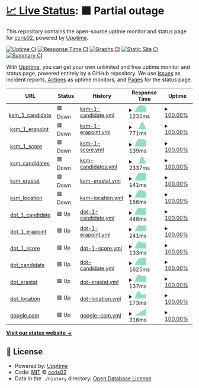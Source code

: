 # [📈 Live Status](https://ccris02.github.io/uptime): <!--live status--> **🟧 Partial outage**

This repository contains the open-source uptime monitor and status page for [ccris02](https://polkaDIR.com), powered by [Upptime](https://github.com/upptime/upptime).

[![Uptime CI](https://github.com/ccris02/uptime/workflows/Uptime%20CI/badge.svg)](https://github.com/ccris02/uptime/actions?query=workflow%3A%22Uptime+CI%22)
[![Response Time CI](https://github.com/ccris02/uptime/workflows/Response%20Time%20CI/badge.svg)](https://github.com/ccris02/uptime/actions?query=workflow%3A%22Response+Time+CI%22)
[![Graphs CI](https://github.com/ccris02/uptime/workflows/Graphs%20CI/badge.svg)](https://github.com/ccris02/uptime/actions?query=workflow%3A%22Graphs+CI%22)
[![Static Site CI](https://github.com/ccris02/uptime/workflows/Static%20Site%20CI/badge.svg)](https://github.com/ccris02/uptime/actions?query=workflow%3A%22Static+Site+CI%22)
[![Summary CI](https://github.com/ccris02/uptime/workflows/Summary%20CI/badge.svg)](https://github.com/ccris02/uptime/actions?query=workflow%3A%22Summary+CI%22)

With [Upptime](https://upptime.js.org), you can get your own unlimited and free uptime monitor and status page, powered entirely by a GitHub repository. We use [Issues](https://github.com/ccris02/uptime/issues) as incident reports, [Actions](https://github.com/ccris02/uptime/actions) as uptime monitors, and [Pages](https://ccris02.github.io/uptime) for the status page.

<!--start: status pages-->
<!-- This summary is generated by Upptime (https://github.com/upptime/upptime) -->
<!-- Do not edit this manually, your changes will be overwritten -->
<!-- prettier-ignore -->
| URL | Status | History | Response Time | Uptime |
| --- | ------ | ------- | ------------- | ------ |
| <img alt="" src="https://favicons.githubusercontent.com/kusama.w3f.community" height="13"> [ksm_1_candidate](https://kusama.w3f.community/candidate/Dq97kmsJXGTciU1eMXZMAp4D41Y9e7kQ4hmFBfZW7YD4CCf) | 🟥 Down | [ksm-1-candidate.yml](https://github.com/ccris02/upptime-1/commits/HEAD/history/ksm-1-candidate.yml) | <details><summary><img alt="Response time graph" src="./graphs/ksm-1-candidate/response-time-week.png" height="20"> 1235ms</summary><br><a href="https://ccris02.github.io/upptime-1/history/ksm-1-candidate"><img alt="Response time 1235" src="https://img.shields.io/endpoint?url=https%3A%2F%2Fraw.githubusercontent.com%2Fccris02%2Fupptime-1%2FHEAD%2Fapi%2Fksm-1-candidate%2Fresponse-time.json"></a><br><a href="https://ccris02.github.io/upptime-1/history/ksm-1-candidate"><img alt="24-hour response time 1235" src="https://img.shields.io/endpoint?url=https%3A%2F%2Fraw.githubusercontent.com%2Fccris02%2Fupptime-1%2FHEAD%2Fapi%2Fksm-1-candidate%2Fresponse-time-day.json"></a><br><a href="https://ccris02.github.io/upptime-1/history/ksm-1-candidate"><img alt="7-day response time 1235" src="https://img.shields.io/endpoint?url=https%3A%2F%2Fraw.githubusercontent.com%2Fccris02%2Fupptime-1%2FHEAD%2Fapi%2Fksm-1-candidate%2Fresponse-time-week.json"></a><br><a href="https://ccris02.github.io/upptime-1/history/ksm-1-candidate"><img alt="30-day response time 1235" src="https://img.shields.io/endpoint?url=https%3A%2F%2Fraw.githubusercontent.com%2Fccris02%2Fupptime-1%2FHEAD%2Fapi%2Fksm-1-candidate%2Fresponse-time-month.json"></a><br><a href="https://ccris02.github.io/upptime-1/history/ksm-1-candidate"><img alt="1-year response time 1235" src="https://img.shields.io/endpoint?url=https%3A%2F%2Fraw.githubusercontent.com%2Fccris02%2Fupptime-1%2FHEAD%2Fapi%2Fksm-1-candidate%2Fresponse-time-year.json"></a></details> | <details><summary><a href="https://ccris02.github.io/upptime-1/history/ksm-1-candidate">100.00%</a></summary><a href="https://ccris02.github.io/upptime-1/history/ksm-1-candidate"><img alt="All-time uptime 100.00%" src="https://img.shields.io/endpoint?url=https%3A%2F%2Fraw.githubusercontent.com%2Fccris02%2Fupptime-1%2FHEAD%2Fapi%2Fksm-1-candidate%2Fuptime.json"></a><br><a href="https://ccris02.github.io/upptime-1/history/ksm-1-candidate"><img alt="24-hour uptime 100.00%" src="https://img.shields.io/endpoint?url=https%3A%2F%2Fraw.githubusercontent.com%2Fccris02%2Fupptime-1%2FHEAD%2Fapi%2Fksm-1-candidate%2Fuptime-day.json"></a><br><a href="https://ccris02.github.io/upptime-1/history/ksm-1-candidate"><img alt="7-day uptime 100.00%" src="https://img.shields.io/endpoint?url=https%3A%2F%2Fraw.githubusercontent.com%2Fccris02%2Fupptime-1%2FHEAD%2Fapi%2Fksm-1-candidate%2Fuptime-week.json"></a><br><a href="https://ccris02.github.io/upptime-1/history/ksm-1-candidate"><img alt="30-day uptime 100.00%" src="https://img.shields.io/endpoint?url=https%3A%2F%2Fraw.githubusercontent.com%2Fccris02%2Fupptime-1%2FHEAD%2Fapi%2Fksm-1-candidate%2Fuptime-month.json"></a><br><a href="https://ccris02.github.io/upptime-1/history/ksm-1-candidate"><img alt="1-year uptime 100.00%" src="https://img.shields.io/endpoint?url=https%3A%2F%2Fraw.githubusercontent.com%2Fccris02%2Fupptime-1%2FHEAD%2Fapi%2Fksm-1-candidate%2Fuptime-year.json"></a></details>
| <img alt="" src="https://favicons.githubusercontent.com/kusama.w3f.community" height="13"> [ksm_1_erapoint](https://kusama.w3f.community/erapoints/Dq97kmsJXGTciU1eMXZMAp4D41Y9e7kQ4hmFBfZW7YD4CCf) | 🟥 Down | [ksm-1-erapoint.yml](https://github.com/ccris02/upptime-1/commits/HEAD/history/ksm-1-erapoint.yml) | <details><summary><img alt="Response time graph" src="./graphs/ksm-1-erapoint/response-time-week.png" height="20"> 771ms</summary><br><a href="https://ccris02.github.io/upptime-1/history/ksm-1-erapoint"><img alt="Response time 771" src="https://img.shields.io/endpoint?url=https%3A%2F%2Fraw.githubusercontent.com%2Fccris02%2Fupptime-1%2FHEAD%2Fapi%2Fksm-1-erapoint%2Fresponse-time.json"></a><br><a href="https://ccris02.github.io/upptime-1/history/ksm-1-erapoint"><img alt="24-hour response time 771" src="https://img.shields.io/endpoint?url=https%3A%2F%2Fraw.githubusercontent.com%2Fccris02%2Fupptime-1%2FHEAD%2Fapi%2Fksm-1-erapoint%2Fresponse-time-day.json"></a><br><a href="https://ccris02.github.io/upptime-1/history/ksm-1-erapoint"><img alt="7-day response time 771" src="https://img.shields.io/endpoint?url=https%3A%2F%2Fraw.githubusercontent.com%2Fccris02%2Fupptime-1%2FHEAD%2Fapi%2Fksm-1-erapoint%2Fresponse-time-week.json"></a><br><a href="https://ccris02.github.io/upptime-1/history/ksm-1-erapoint"><img alt="30-day response time 771" src="https://img.shields.io/endpoint?url=https%3A%2F%2Fraw.githubusercontent.com%2Fccris02%2Fupptime-1%2FHEAD%2Fapi%2Fksm-1-erapoint%2Fresponse-time-month.json"></a><br><a href="https://ccris02.github.io/upptime-1/history/ksm-1-erapoint"><img alt="1-year response time 771" src="https://img.shields.io/endpoint?url=https%3A%2F%2Fraw.githubusercontent.com%2Fccris02%2Fupptime-1%2FHEAD%2Fapi%2Fksm-1-erapoint%2Fresponse-time-year.json"></a></details> | <details><summary><a href="https://ccris02.github.io/upptime-1/history/ksm-1-erapoint">100.00%</a></summary><a href="https://ccris02.github.io/upptime-1/history/ksm-1-erapoint"><img alt="All-time uptime 100.00%" src="https://img.shields.io/endpoint?url=https%3A%2F%2Fraw.githubusercontent.com%2Fccris02%2Fupptime-1%2FHEAD%2Fapi%2Fksm-1-erapoint%2Fuptime.json"></a><br><a href="https://ccris02.github.io/upptime-1/history/ksm-1-erapoint"><img alt="24-hour uptime 100.00%" src="https://img.shields.io/endpoint?url=https%3A%2F%2Fraw.githubusercontent.com%2Fccris02%2Fupptime-1%2FHEAD%2Fapi%2Fksm-1-erapoint%2Fuptime-day.json"></a><br><a href="https://ccris02.github.io/upptime-1/history/ksm-1-erapoint"><img alt="7-day uptime 100.00%" src="https://img.shields.io/endpoint?url=https%3A%2F%2Fraw.githubusercontent.com%2Fccris02%2Fupptime-1%2FHEAD%2Fapi%2Fksm-1-erapoint%2Fuptime-week.json"></a><br><a href="https://ccris02.github.io/upptime-1/history/ksm-1-erapoint"><img alt="30-day uptime 100.00%" src="https://img.shields.io/endpoint?url=https%3A%2F%2Fraw.githubusercontent.com%2Fccris02%2Fupptime-1%2FHEAD%2Fapi%2Fksm-1-erapoint%2Fuptime-month.json"></a><br><a href="https://ccris02.github.io/upptime-1/history/ksm-1-erapoint"><img alt="1-year uptime 100.00%" src="https://img.shields.io/endpoint?url=https%3A%2F%2Fraw.githubusercontent.com%2Fccris02%2Fupptime-1%2FHEAD%2Fapi%2Fksm-1-erapoint%2Fuptime-year.json"></a></details>
| <img alt="" src="https://favicons.githubusercontent.com/kusama.w3f.community" height="13"> [ksm_1_score](https://kusama.w3f.community/score/Dq97kmsJXGTciU1eMXZMAp4D41Y9e7kQ4hmFBfZW7YD4CCf) | 🟥 Down | [ksm-1-score.yml](https://github.com/ccris02/upptime-1/commits/HEAD/history/ksm-1-score.yml) | <details><summary><img alt="Response time graph" src="./graphs/ksm-1-score/response-time-week.png" height="20"> 139ms</summary><br><a href="https://ccris02.github.io/upptime-1/history/ksm-1-score"><img alt="Response time 139" src="https://img.shields.io/endpoint?url=https%3A%2F%2Fraw.githubusercontent.com%2Fccris02%2Fupptime-1%2FHEAD%2Fapi%2Fksm-1-score%2Fresponse-time.json"></a><br><a href="https://ccris02.github.io/upptime-1/history/ksm-1-score"><img alt="24-hour response time 139" src="https://img.shields.io/endpoint?url=https%3A%2F%2Fraw.githubusercontent.com%2Fccris02%2Fupptime-1%2FHEAD%2Fapi%2Fksm-1-score%2Fresponse-time-day.json"></a><br><a href="https://ccris02.github.io/upptime-1/history/ksm-1-score"><img alt="7-day response time 139" src="https://img.shields.io/endpoint?url=https%3A%2F%2Fraw.githubusercontent.com%2Fccris02%2Fupptime-1%2FHEAD%2Fapi%2Fksm-1-score%2Fresponse-time-week.json"></a><br><a href="https://ccris02.github.io/upptime-1/history/ksm-1-score"><img alt="30-day response time 139" src="https://img.shields.io/endpoint?url=https%3A%2F%2Fraw.githubusercontent.com%2Fccris02%2Fupptime-1%2FHEAD%2Fapi%2Fksm-1-score%2Fresponse-time-month.json"></a><br><a href="https://ccris02.github.io/upptime-1/history/ksm-1-score"><img alt="1-year response time 139" src="https://img.shields.io/endpoint?url=https%3A%2F%2Fraw.githubusercontent.com%2Fccris02%2Fupptime-1%2FHEAD%2Fapi%2Fksm-1-score%2Fresponse-time-year.json"></a></details> | <details><summary><a href="https://ccris02.github.io/upptime-1/history/ksm-1-score">100.00%</a></summary><a href="https://ccris02.github.io/upptime-1/history/ksm-1-score"><img alt="All-time uptime 100.00%" src="https://img.shields.io/endpoint?url=https%3A%2F%2Fraw.githubusercontent.com%2Fccris02%2Fupptime-1%2FHEAD%2Fapi%2Fksm-1-score%2Fuptime.json"></a><br><a href="https://ccris02.github.io/upptime-1/history/ksm-1-score"><img alt="24-hour uptime 100.00%" src="https://img.shields.io/endpoint?url=https%3A%2F%2Fraw.githubusercontent.com%2Fccris02%2Fupptime-1%2FHEAD%2Fapi%2Fksm-1-score%2Fuptime-day.json"></a><br><a href="https://ccris02.github.io/upptime-1/history/ksm-1-score"><img alt="7-day uptime 100.00%" src="https://img.shields.io/endpoint?url=https%3A%2F%2Fraw.githubusercontent.com%2Fccris02%2Fupptime-1%2FHEAD%2Fapi%2Fksm-1-score%2Fuptime-week.json"></a><br><a href="https://ccris02.github.io/upptime-1/history/ksm-1-score"><img alt="30-day uptime 100.00%" src="https://img.shields.io/endpoint?url=https%3A%2F%2Fraw.githubusercontent.com%2Fccris02%2Fupptime-1%2FHEAD%2Fapi%2Fksm-1-score%2Fuptime-month.json"></a><br><a href="https://ccris02.github.io/upptime-1/history/ksm-1-score"><img alt="1-year uptime 100.00%" src="https://img.shields.io/endpoint?url=https%3A%2F%2Fraw.githubusercontent.com%2Fccris02%2Fupptime-1%2FHEAD%2Fapi%2Fksm-1-score%2Fuptime-year.json"></a></details>
| <img alt="" src="https://favicons.githubusercontent.com/kusama.w3f.community" height="13"> [ksm_candidates](https://kusama.w3f.community/candidates) | 🟥 Down | [ksm-candidates.yml](https://github.com/ccris02/upptime-1/commits/HEAD/history/ksm-candidates.yml) | <details><summary><img alt="Response time graph" src="./graphs/ksm-candidates/response-time-week.png" height="20"> 2337ms</summary><br><a href="https://ccris02.github.io/upptime-1/history/ksm-candidates"><img alt="Response time 2337" src="https://img.shields.io/endpoint?url=https%3A%2F%2Fraw.githubusercontent.com%2Fccris02%2Fupptime-1%2FHEAD%2Fapi%2Fksm-candidates%2Fresponse-time.json"></a><br><a href="https://ccris02.github.io/upptime-1/history/ksm-candidates"><img alt="24-hour response time 2337" src="https://img.shields.io/endpoint?url=https%3A%2F%2Fraw.githubusercontent.com%2Fccris02%2Fupptime-1%2FHEAD%2Fapi%2Fksm-candidates%2Fresponse-time-day.json"></a><br><a href="https://ccris02.github.io/upptime-1/history/ksm-candidates"><img alt="7-day response time 2337" src="https://img.shields.io/endpoint?url=https%3A%2F%2Fraw.githubusercontent.com%2Fccris02%2Fupptime-1%2FHEAD%2Fapi%2Fksm-candidates%2Fresponse-time-week.json"></a><br><a href="https://ccris02.github.io/upptime-1/history/ksm-candidates"><img alt="30-day response time 2337" src="https://img.shields.io/endpoint?url=https%3A%2F%2Fraw.githubusercontent.com%2Fccris02%2Fupptime-1%2FHEAD%2Fapi%2Fksm-candidates%2Fresponse-time-month.json"></a><br><a href="https://ccris02.github.io/upptime-1/history/ksm-candidates"><img alt="1-year response time 2337" src="https://img.shields.io/endpoint?url=https%3A%2F%2Fraw.githubusercontent.com%2Fccris02%2Fupptime-1%2FHEAD%2Fapi%2Fksm-candidates%2Fresponse-time-year.json"></a></details> | <details><summary><a href="https://ccris02.github.io/upptime-1/history/ksm-candidates">100.00%</a></summary><a href="https://ccris02.github.io/upptime-1/history/ksm-candidates"><img alt="All-time uptime 100.00%" src="https://img.shields.io/endpoint?url=https%3A%2F%2Fraw.githubusercontent.com%2Fccris02%2Fupptime-1%2FHEAD%2Fapi%2Fksm-candidates%2Fuptime.json"></a><br><a href="https://ccris02.github.io/upptime-1/history/ksm-candidates"><img alt="24-hour uptime 100.00%" src="https://img.shields.io/endpoint?url=https%3A%2F%2Fraw.githubusercontent.com%2Fccris02%2Fupptime-1%2FHEAD%2Fapi%2Fksm-candidates%2Fuptime-day.json"></a><br><a href="https://ccris02.github.io/upptime-1/history/ksm-candidates"><img alt="7-day uptime 100.00%" src="https://img.shields.io/endpoint?url=https%3A%2F%2Fraw.githubusercontent.com%2Fccris02%2Fupptime-1%2FHEAD%2Fapi%2Fksm-candidates%2Fuptime-week.json"></a><br><a href="https://ccris02.github.io/upptime-1/history/ksm-candidates"><img alt="30-day uptime 100.00%" src="https://img.shields.io/endpoint?url=https%3A%2F%2Fraw.githubusercontent.com%2Fccris02%2Fupptime-1%2FHEAD%2Fapi%2Fksm-candidates%2Fuptime-month.json"></a><br><a href="https://ccris02.github.io/upptime-1/history/ksm-candidates"><img alt="1-year uptime 100.00%" src="https://img.shields.io/endpoint?url=https%3A%2F%2Fraw.githubusercontent.com%2Fccris02%2Fupptime-1%2FHEAD%2Fapi%2Fksm-candidates%2Fuptime-year.json"></a></details>
| <img alt="" src="https://favicons.githubusercontent.com/kusama.w3f.community" height="13"> [ksm_erastat](https://kusama.w3f.community/erastats) | 🟥 Down | [ksm-erastat.yml](https://github.com/ccris02/upptime-1/commits/HEAD/history/ksm-erastat.yml) | <details><summary><img alt="Response time graph" src="./graphs/ksm-erastat/response-time-week.png" height="20"> 141ms</summary><br><a href="https://ccris02.github.io/upptime-1/history/ksm-erastat"><img alt="Response time 141" src="https://img.shields.io/endpoint?url=https%3A%2F%2Fraw.githubusercontent.com%2Fccris02%2Fupptime-1%2FHEAD%2Fapi%2Fksm-erastat%2Fresponse-time.json"></a><br><a href="https://ccris02.github.io/upptime-1/history/ksm-erastat"><img alt="24-hour response time 141" src="https://img.shields.io/endpoint?url=https%3A%2F%2Fraw.githubusercontent.com%2Fccris02%2Fupptime-1%2FHEAD%2Fapi%2Fksm-erastat%2Fresponse-time-day.json"></a><br><a href="https://ccris02.github.io/upptime-1/history/ksm-erastat"><img alt="7-day response time 141" src="https://img.shields.io/endpoint?url=https%3A%2F%2Fraw.githubusercontent.com%2Fccris02%2Fupptime-1%2FHEAD%2Fapi%2Fksm-erastat%2Fresponse-time-week.json"></a><br><a href="https://ccris02.github.io/upptime-1/history/ksm-erastat"><img alt="30-day response time 141" src="https://img.shields.io/endpoint?url=https%3A%2F%2Fraw.githubusercontent.com%2Fccris02%2Fupptime-1%2FHEAD%2Fapi%2Fksm-erastat%2Fresponse-time-month.json"></a><br><a href="https://ccris02.github.io/upptime-1/history/ksm-erastat"><img alt="1-year response time 141" src="https://img.shields.io/endpoint?url=https%3A%2F%2Fraw.githubusercontent.com%2Fccris02%2Fupptime-1%2FHEAD%2Fapi%2Fksm-erastat%2Fresponse-time-year.json"></a></details> | <details><summary><a href="https://ccris02.github.io/upptime-1/history/ksm-erastat">100.00%</a></summary><a href="https://ccris02.github.io/upptime-1/history/ksm-erastat"><img alt="All-time uptime 100.00%" src="https://img.shields.io/endpoint?url=https%3A%2F%2Fraw.githubusercontent.com%2Fccris02%2Fupptime-1%2FHEAD%2Fapi%2Fksm-erastat%2Fuptime.json"></a><br><a href="https://ccris02.github.io/upptime-1/history/ksm-erastat"><img alt="24-hour uptime 100.00%" src="https://img.shields.io/endpoint?url=https%3A%2F%2Fraw.githubusercontent.com%2Fccris02%2Fupptime-1%2FHEAD%2Fapi%2Fksm-erastat%2Fuptime-day.json"></a><br><a href="https://ccris02.github.io/upptime-1/history/ksm-erastat"><img alt="7-day uptime 100.00%" src="https://img.shields.io/endpoint?url=https%3A%2F%2Fraw.githubusercontent.com%2Fccris02%2Fupptime-1%2FHEAD%2Fapi%2Fksm-erastat%2Fuptime-week.json"></a><br><a href="https://ccris02.github.io/upptime-1/history/ksm-erastat"><img alt="30-day uptime 100.00%" src="https://img.shields.io/endpoint?url=https%3A%2F%2Fraw.githubusercontent.com%2Fccris02%2Fupptime-1%2FHEAD%2Fapi%2Fksm-erastat%2Fuptime-month.json"></a><br><a href="https://ccris02.github.io/upptime-1/history/ksm-erastat"><img alt="1-year uptime 100.00%" src="https://img.shields.io/endpoint?url=https%3A%2F%2Fraw.githubusercontent.com%2Fccris02%2Fupptime-1%2FHEAD%2Fapi%2Fksm-erastat%2Fuptime-year.json"></a></details>
| <img alt="" src="https://favicons.githubusercontent.com/kusama.w3f.community" height="13"> [ksm_location](https://kusama.w3f.community/locationstats) | 🟥 Down | [ksm-location.yml](https://github.com/ccris02/upptime-1/commits/HEAD/history/ksm-location.yml) | <details><summary><img alt="Response time graph" src="./graphs/ksm-location/response-time-week.png" height="20"> 156ms</summary><br><a href="https://ccris02.github.io/upptime-1/history/ksm-location"><img alt="Response time 156" src="https://img.shields.io/endpoint?url=https%3A%2F%2Fraw.githubusercontent.com%2Fccris02%2Fupptime-1%2FHEAD%2Fapi%2Fksm-location%2Fresponse-time.json"></a><br><a href="https://ccris02.github.io/upptime-1/history/ksm-location"><img alt="24-hour response time 156" src="https://img.shields.io/endpoint?url=https%3A%2F%2Fraw.githubusercontent.com%2Fccris02%2Fupptime-1%2FHEAD%2Fapi%2Fksm-location%2Fresponse-time-day.json"></a><br><a href="https://ccris02.github.io/upptime-1/history/ksm-location"><img alt="7-day response time 156" src="https://img.shields.io/endpoint?url=https%3A%2F%2Fraw.githubusercontent.com%2Fccris02%2Fupptime-1%2FHEAD%2Fapi%2Fksm-location%2Fresponse-time-week.json"></a><br><a href="https://ccris02.github.io/upptime-1/history/ksm-location"><img alt="30-day response time 156" src="https://img.shields.io/endpoint?url=https%3A%2F%2Fraw.githubusercontent.com%2Fccris02%2Fupptime-1%2FHEAD%2Fapi%2Fksm-location%2Fresponse-time-month.json"></a><br><a href="https://ccris02.github.io/upptime-1/history/ksm-location"><img alt="1-year response time 156" src="https://img.shields.io/endpoint?url=https%3A%2F%2Fraw.githubusercontent.com%2Fccris02%2Fupptime-1%2FHEAD%2Fapi%2Fksm-location%2Fresponse-time-year.json"></a></details> | <details><summary><a href="https://ccris02.github.io/upptime-1/history/ksm-location">100.00%</a></summary><a href="https://ccris02.github.io/upptime-1/history/ksm-location"><img alt="All-time uptime 100.00%" src="https://img.shields.io/endpoint?url=https%3A%2F%2Fraw.githubusercontent.com%2Fccris02%2Fupptime-1%2FHEAD%2Fapi%2Fksm-location%2Fuptime.json"></a><br><a href="https://ccris02.github.io/upptime-1/history/ksm-location"><img alt="24-hour uptime 100.00%" src="https://img.shields.io/endpoint?url=https%3A%2F%2Fraw.githubusercontent.com%2Fccris02%2Fupptime-1%2FHEAD%2Fapi%2Fksm-location%2Fuptime-day.json"></a><br><a href="https://ccris02.github.io/upptime-1/history/ksm-location"><img alt="7-day uptime 100.00%" src="https://img.shields.io/endpoint?url=https%3A%2F%2Fraw.githubusercontent.com%2Fccris02%2Fupptime-1%2FHEAD%2Fapi%2Fksm-location%2Fuptime-week.json"></a><br><a href="https://ccris02.github.io/upptime-1/history/ksm-location"><img alt="30-day uptime 100.00%" src="https://img.shields.io/endpoint?url=https%3A%2F%2Fraw.githubusercontent.com%2Fccris02%2Fupptime-1%2FHEAD%2Fapi%2Fksm-location%2Fuptime-month.json"></a><br><a href="https://ccris02.github.io/upptime-1/history/ksm-location"><img alt="1-year uptime 100.00%" src="https://img.shields.io/endpoint?url=https%3A%2F%2Fraw.githubusercontent.com%2Fccris02%2Fupptime-1%2FHEAD%2Fapi%2Fksm-location%2Fuptime-year.json"></a></details>
| <img alt="" src="https://favicons.githubusercontent.com/polkadot.w3f.community" height="13"> [dot_1_candidate](https://polkadot.w3f.community/candidate/149riLdwAVzXg7Cm88RcXhbuFi3zUgwrGsJSSPjC47PRxHQW) | 🟩 Up | [dot-1-candidate.yml](https://github.com/ccris02/upptime-1/commits/HEAD/history/dot-1-candidate.yml) | <details><summary><img alt="Response time graph" src="./graphs/dot-1-candidate/response-time-week.png" height="20"> 448ms</summary><br><a href="https://ccris02.github.io/upptime-1/history/dot-1-candidate"><img alt="Response time 448" src="https://img.shields.io/endpoint?url=https%3A%2F%2Fraw.githubusercontent.com%2Fccris02%2Fupptime-1%2FHEAD%2Fapi%2Fdot-1-candidate%2Fresponse-time.json"></a><br><a href="https://ccris02.github.io/upptime-1/history/dot-1-candidate"><img alt="24-hour response time 448" src="https://img.shields.io/endpoint?url=https%3A%2F%2Fraw.githubusercontent.com%2Fccris02%2Fupptime-1%2FHEAD%2Fapi%2Fdot-1-candidate%2Fresponse-time-day.json"></a><br><a href="https://ccris02.github.io/upptime-1/history/dot-1-candidate"><img alt="7-day response time 448" src="https://img.shields.io/endpoint?url=https%3A%2F%2Fraw.githubusercontent.com%2Fccris02%2Fupptime-1%2FHEAD%2Fapi%2Fdot-1-candidate%2Fresponse-time-week.json"></a><br><a href="https://ccris02.github.io/upptime-1/history/dot-1-candidate"><img alt="30-day response time 448" src="https://img.shields.io/endpoint?url=https%3A%2F%2Fraw.githubusercontent.com%2Fccris02%2Fupptime-1%2FHEAD%2Fapi%2Fdot-1-candidate%2Fresponse-time-month.json"></a><br><a href="https://ccris02.github.io/upptime-1/history/dot-1-candidate"><img alt="1-year response time 448" src="https://img.shields.io/endpoint?url=https%3A%2F%2Fraw.githubusercontent.com%2Fccris02%2Fupptime-1%2FHEAD%2Fapi%2Fdot-1-candidate%2Fresponse-time-year.json"></a></details> | <details><summary><a href="https://ccris02.github.io/upptime-1/history/dot-1-candidate">100.00%</a></summary><a href="https://ccris02.github.io/upptime-1/history/dot-1-candidate"><img alt="All-time uptime 100.00%" src="https://img.shields.io/endpoint?url=https%3A%2F%2Fraw.githubusercontent.com%2Fccris02%2Fupptime-1%2FHEAD%2Fapi%2Fdot-1-candidate%2Fuptime.json"></a><br><a href="https://ccris02.github.io/upptime-1/history/dot-1-candidate"><img alt="24-hour uptime 100.00%" src="https://img.shields.io/endpoint?url=https%3A%2F%2Fraw.githubusercontent.com%2Fccris02%2Fupptime-1%2FHEAD%2Fapi%2Fdot-1-candidate%2Fuptime-day.json"></a><br><a href="https://ccris02.github.io/upptime-1/history/dot-1-candidate"><img alt="7-day uptime 100.00%" src="https://img.shields.io/endpoint?url=https%3A%2F%2Fraw.githubusercontent.com%2Fccris02%2Fupptime-1%2FHEAD%2Fapi%2Fdot-1-candidate%2Fuptime-week.json"></a><br><a href="https://ccris02.github.io/upptime-1/history/dot-1-candidate"><img alt="30-day uptime 100.00%" src="https://img.shields.io/endpoint?url=https%3A%2F%2Fraw.githubusercontent.com%2Fccris02%2Fupptime-1%2FHEAD%2Fapi%2Fdot-1-candidate%2Fuptime-month.json"></a><br><a href="https://ccris02.github.io/upptime-1/history/dot-1-candidate"><img alt="1-year uptime 100.00%" src="https://img.shields.io/endpoint?url=https%3A%2F%2Fraw.githubusercontent.com%2Fccris02%2Fupptime-1%2FHEAD%2Fapi%2Fdot-1-candidate%2Fuptime-year.json"></a></details>
| <img alt="" src="https://favicons.githubusercontent.com/polkadot.w3f.community" height="13"> [dot_1_erapoint](https://polkadot.w3f.community/erapoints/149riLdwAVzXg7Cm88RcXhbuFi3zUgwrGsJSSPjC47PRxHQW) | 🟩 Up | [dot-1-erapoint.yml](https://github.com/ccris02/upptime-1/commits/HEAD/history/dot-1-erapoint.yml) | <details><summary><img alt="Response time graph" src="./graphs/dot-1-erapoint/response-time-week.png" height="20"> 241ms</summary><br><a href="https://ccris02.github.io/upptime-1/history/dot-1-erapoint"><img alt="Response time 241" src="https://img.shields.io/endpoint?url=https%3A%2F%2Fraw.githubusercontent.com%2Fccris02%2Fupptime-1%2FHEAD%2Fapi%2Fdot-1-erapoint%2Fresponse-time.json"></a><br><a href="https://ccris02.github.io/upptime-1/history/dot-1-erapoint"><img alt="24-hour response time 241" src="https://img.shields.io/endpoint?url=https%3A%2F%2Fraw.githubusercontent.com%2Fccris02%2Fupptime-1%2FHEAD%2Fapi%2Fdot-1-erapoint%2Fresponse-time-day.json"></a><br><a href="https://ccris02.github.io/upptime-1/history/dot-1-erapoint"><img alt="7-day response time 241" src="https://img.shields.io/endpoint?url=https%3A%2F%2Fraw.githubusercontent.com%2Fccris02%2Fupptime-1%2FHEAD%2Fapi%2Fdot-1-erapoint%2Fresponse-time-week.json"></a><br><a href="https://ccris02.github.io/upptime-1/history/dot-1-erapoint"><img alt="30-day response time 241" src="https://img.shields.io/endpoint?url=https%3A%2F%2Fraw.githubusercontent.com%2Fccris02%2Fupptime-1%2FHEAD%2Fapi%2Fdot-1-erapoint%2Fresponse-time-month.json"></a><br><a href="https://ccris02.github.io/upptime-1/history/dot-1-erapoint"><img alt="1-year response time 241" src="https://img.shields.io/endpoint?url=https%3A%2F%2Fraw.githubusercontent.com%2Fccris02%2Fupptime-1%2FHEAD%2Fapi%2Fdot-1-erapoint%2Fresponse-time-year.json"></a></details> | <details><summary><a href="https://ccris02.github.io/upptime-1/history/dot-1-erapoint">100.00%</a></summary><a href="https://ccris02.github.io/upptime-1/history/dot-1-erapoint"><img alt="All-time uptime 100.00%" src="https://img.shields.io/endpoint?url=https%3A%2F%2Fraw.githubusercontent.com%2Fccris02%2Fupptime-1%2FHEAD%2Fapi%2Fdot-1-erapoint%2Fuptime.json"></a><br><a href="https://ccris02.github.io/upptime-1/history/dot-1-erapoint"><img alt="24-hour uptime 100.00%" src="https://img.shields.io/endpoint?url=https%3A%2F%2Fraw.githubusercontent.com%2Fccris02%2Fupptime-1%2FHEAD%2Fapi%2Fdot-1-erapoint%2Fuptime-day.json"></a><br><a href="https://ccris02.github.io/upptime-1/history/dot-1-erapoint"><img alt="7-day uptime 100.00%" src="https://img.shields.io/endpoint?url=https%3A%2F%2Fraw.githubusercontent.com%2Fccris02%2Fupptime-1%2FHEAD%2Fapi%2Fdot-1-erapoint%2Fuptime-week.json"></a><br><a href="https://ccris02.github.io/upptime-1/history/dot-1-erapoint"><img alt="30-day uptime 100.00%" src="https://img.shields.io/endpoint?url=https%3A%2F%2Fraw.githubusercontent.com%2Fccris02%2Fupptime-1%2FHEAD%2Fapi%2Fdot-1-erapoint%2Fuptime-month.json"></a><br><a href="https://ccris02.github.io/upptime-1/history/dot-1-erapoint"><img alt="1-year uptime 100.00%" src="https://img.shields.io/endpoint?url=https%3A%2F%2Fraw.githubusercontent.com%2Fccris02%2Fupptime-1%2FHEAD%2Fapi%2Fdot-1-erapoint%2Fuptime-year.json"></a></details>
| <img alt="" src="https://favicons.githubusercontent.com/polkadot.w3f.community" height="13"> [dot_1_score](https://polkadot.w3f.community/score/149riLdwAVzXg7Cm88RcXhbuFi3zUgwrGsJSSPjC47PRxHQW) | 🟩 Up | [dot-1-score.yml](https://github.com/ccris02/upptime-1/commits/HEAD/history/dot-1-score.yml) | <details><summary><img alt="Response time graph" src="./graphs/dot-1-score/response-time-week.png" height="20"> 133ms</summary><br><a href="https://ccris02.github.io/upptime-1/history/dot-1-score"><img alt="Response time 133" src="https://img.shields.io/endpoint?url=https%3A%2F%2Fraw.githubusercontent.com%2Fccris02%2Fupptime-1%2FHEAD%2Fapi%2Fdot-1-score%2Fresponse-time.json"></a><br><a href="https://ccris02.github.io/upptime-1/history/dot-1-score"><img alt="24-hour response time 133" src="https://img.shields.io/endpoint?url=https%3A%2F%2Fraw.githubusercontent.com%2Fccris02%2Fupptime-1%2FHEAD%2Fapi%2Fdot-1-score%2Fresponse-time-day.json"></a><br><a href="https://ccris02.github.io/upptime-1/history/dot-1-score"><img alt="7-day response time 133" src="https://img.shields.io/endpoint?url=https%3A%2F%2Fraw.githubusercontent.com%2Fccris02%2Fupptime-1%2FHEAD%2Fapi%2Fdot-1-score%2Fresponse-time-week.json"></a><br><a href="https://ccris02.github.io/upptime-1/history/dot-1-score"><img alt="30-day response time 133" src="https://img.shields.io/endpoint?url=https%3A%2F%2Fraw.githubusercontent.com%2Fccris02%2Fupptime-1%2FHEAD%2Fapi%2Fdot-1-score%2Fresponse-time-month.json"></a><br><a href="https://ccris02.github.io/upptime-1/history/dot-1-score"><img alt="1-year response time 133" src="https://img.shields.io/endpoint?url=https%3A%2F%2Fraw.githubusercontent.com%2Fccris02%2Fupptime-1%2FHEAD%2Fapi%2Fdot-1-score%2Fresponse-time-year.json"></a></details> | <details><summary><a href="https://ccris02.github.io/upptime-1/history/dot-1-score">100.00%</a></summary><a href="https://ccris02.github.io/upptime-1/history/dot-1-score"><img alt="All-time uptime 100.00%" src="https://img.shields.io/endpoint?url=https%3A%2F%2Fraw.githubusercontent.com%2Fccris02%2Fupptime-1%2FHEAD%2Fapi%2Fdot-1-score%2Fuptime.json"></a><br><a href="https://ccris02.github.io/upptime-1/history/dot-1-score"><img alt="24-hour uptime 100.00%" src="https://img.shields.io/endpoint?url=https%3A%2F%2Fraw.githubusercontent.com%2Fccris02%2Fupptime-1%2FHEAD%2Fapi%2Fdot-1-score%2Fuptime-day.json"></a><br><a href="https://ccris02.github.io/upptime-1/history/dot-1-score"><img alt="7-day uptime 100.00%" src="https://img.shields.io/endpoint?url=https%3A%2F%2Fraw.githubusercontent.com%2Fccris02%2Fupptime-1%2FHEAD%2Fapi%2Fdot-1-score%2Fuptime-week.json"></a><br><a href="https://ccris02.github.io/upptime-1/history/dot-1-score"><img alt="30-day uptime 100.00%" src="https://img.shields.io/endpoint?url=https%3A%2F%2Fraw.githubusercontent.com%2Fccris02%2Fupptime-1%2FHEAD%2Fapi%2Fdot-1-score%2Fuptime-month.json"></a><br><a href="https://ccris02.github.io/upptime-1/history/dot-1-score"><img alt="1-year uptime 100.00%" src="https://img.shields.io/endpoint?url=https%3A%2F%2Fraw.githubusercontent.com%2Fccris02%2Fupptime-1%2FHEAD%2Fapi%2Fdot-1-score%2Fuptime-year.json"></a></details>
| <img alt="" src="https://favicons.githubusercontent.com/polkadot.w3f.community" height="13"> [dot_candidate](https://polkadot.w3f.community/candidates) | 🟩 Up | [dot-candidate.yml](https://github.com/ccris02/upptime-1/commits/HEAD/history/dot-candidate.yml) | <details><summary><img alt="Response time graph" src="./graphs/dot-candidate/response-time-week.png" height="20"> 1625ms</summary><br><a href="https://ccris02.github.io/upptime-1/history/dot-candidate"><img alt="Response time 1625" src="https://img.shields.io/endpoint?url=https%3A%2F%2Fraw.githubusercontent.com%2Fccris02%2Fupptime-1%2FHEAD%2Fapi%2Fdot-candidate%2Fresponse-time.json"></a><br><a href="https://ccris02.github.io/upptime-1/history/dot-candidate"><img alt="24-hour response time 1625" src="https://img.shields.io/endpoint?url=https%3A%2F%2Fraw.githubusercontent.com%2Fccris02%2Fupptime-1%2FHEAD%2Fapi%2Fdot-candidate%2Fresponse-time-day.json"></a><br><a href="https://ccris02.github.io/upptime-1/history/dot-candidate"><img alt="7-day response time 1625" src="https://img.shields.io/endpoint?url=https%3A%2F%2Fraw.githubusercontent.com%2Fccris02%2Fupptime-1%2FHEAD%2Fapi%2Fdot-candidate%2Fresponse-time-week.json"></a><br><a href="https://ccris02.github.io/upptime-1/history/dot-candidate"><img alt="30-day response time 1625" src="https://img.shields.io/endpoint?url=https%3A%2F%2Fraw.githubusercontent.com%2Fccris02%2Fupptime-1%2FHEAD%2Fapi%2Fdot-candidate%2Fresponse-time-month.json"></a><br><a href="https://ccris02.github.io/upptime-1/history/dot-candidate"><img alt="1-year response time 1625" src="https://img.shields.io/endpoint?url=https%3A%2F%2Fraw.githubusercontent.com%2Fccris02%2Fupptime-1%2FHEAD%2Fapi%2Fdot-candidate%2Fresponse-time-year.json"></a></details> | <details><summary><a href="https://ccris02.github.io/upptime-1/history/dot-candidate">100.00%</a></summary><a href="https://ccris02.github.io/upptime-1/history/dot-candidate"><img alt="All-time uptime 100.00%" src="https://img.shields.io/endpoint?url=https%3A%2F%2Fraw.githubusercontent.com%2Fccris02%2Fupptime-1%2FHEAD%2Fapi%2Fdot-candidate%2Fuptime.json"></a><br><a href="https://ccris02.github.io/upptime-1/history/dot-candidate"><img alt="24-hour uptime 100.00%" src="https://img.shields.io/endpoint?url=https%3A%2F%2Fraw.githubusercontent.com%2Fccris02%2Fupptime-1%2FHEAD%2Fapi%2Fdot-candidate%2Fuptime-day.json"></a><br><a href="https://ccris02.github.io/upptime-1/history/dot-candidate"><img alt="7-day uptime 100.00%" src="https://img.shields.io/endpoint?url=https%3A%2F%2Fraw.githubusercontent.com%2Fccris02%2Fupptime-1%2FHEAD%2Fapi%2Fdot-candidate%2Fuptime-week.json"></a><br><a href="https://ccris02.github.io/upptime-1/history/dot-candidate"><img alt="30-day uptime 100.00%" src="https://img.shields.io/endpoint?url=https%3A%2F%2Fraw.githubusercontent.com%2Fccris02%2Fupptime-1%2FHEAD%2Fapi%2Fdot-candidate%2Fuptime-month.json"></a><br><a href="https://ccris02.github.io/upptime-1/history/dot-candidate"><img alt="1-year uptime 100.00%" src="https://img.shields.io/endpoint?url=https%3A%2F%2Fraw.githubusercontent.com%2Fccris02%2Fupptime-1%2FHEAD%2Fapi%2Fdot-candidate%2Fuptime-year.json"></a></details>
| <img alt="" src="https://favicons.githubusercontent.com/polkadot.w3f.community" height="13"> [dot_erastat](https://polkadot.w3f.community/erastats) | 🟩 Up | [dot-erastat.yml](https://github.com/ccris02/upptime-1/commits/HEAD/history/dot-erastat.yml) | <details><summary><img alt="Response time graph" src="./graphs/dot-erastat/response-time-week.png" height="20"> 137ms</summary><br><a href="https://ccris02.github.io/upptime-1/history/dot-erastat"><img alt="Response time 137" src="https://img.shields.io/endpoint?url=https%3A%2F%2Fraw.githubusercontent.com%2Fccris02%2Fupptime-1%2FHEAD%2Fapi%2Fdot-erastat%2Fresponse-time.json"></a><br><a href="https://ccris02.github.io/upptime-1/history/dot-erastat"><img alt="24-hour response time 137" src="https://img.shields.io/endpoint?url=https%3A%2F%2Fraw.githubusercontent.com%2Fccris02%2Fupptime-1%2FHEAD%2Fapi%2Fdot-erastat%2Fresponse-time-day.json"></a><br><a href="https://ccris02.github.io/upptime-1/history/dot-erastat"><img alt="7-day response time 137" src="https://img.shields.io/endpoint?url=https%3A%2F%2Fraw.githubusercontent.com%2Fccris02%2Fupptime-1%2FHEAD%2Fapi%2Fdot-erastat%2Fresponse-time-week.json"></a><br><a href="https://ccris02.github.io/upptime-1/history/dot-erastat"><img alt="30-day response time 137" src="https://img.shields.io/endpoint?url=https%3A%2F%2Fraw.githubusercontent.com%2Fccris02%2Fupptime-1%2FHEAD%2Fapi%2Fdot-erastat%2Fresponse-time-month.json"></a><br><a href="https://ccris02.github.io/upptime-1/history/dot-erastat"><img alt="1-year response time 137" src="https://img.shields.io/endpoint?url=https%3A%2F%2Fraw.githubusercontent.com%2Fccris02%2Fupptime-1%2FHEAD%2Fapi%2Fdot-erastat%2Fresponse-time-year.json"></a></details> | <details><summary><a href="https://ccris02.github.io/upptime-1/history/dot-erastat">100.00%</a></summary><a href="https://ccris02.github.io/upptime-1/history/dot-erastat"><img alt="All-time uptime 100.00%" src="https://img.shields.io/endpoint?url=https%3A%2F%2Fraw.githubusercontent.com%2Fccris02%2Fupptime-1%2FHEAD%2Fapi%2Fdot-erastat%2Fuptime.json"></a><br><a href="https://ccris02.github.io/upptime-1/history/dot-erastat"><img alt="24-hour uptime 100.00%" src="https://img.shields.io/endpoint?url=https%3A%2F%2Fraw.githubusercontent.com%2Fccris02%2Fupptime-1%2FHEAD%2Fapi%2Fdot-erastat%2Fuptime-day.json"></a><br><a href="https://ccris02.github.io/upptime-1/history/dot-erastat"><img alt="7-day uptime 100.00%" src="https://img.shields.io/endpoint?url=https%3A%2F%2Fraw.githubusercontent.com%2Fccris02%2Fupptime-1%2FHEAD%2Fapi%2Fdot-erastat%2Fuptime-week.json"></a><br><a href="https://ccris02.github.io/upptime-1/history/dot-erastat"><img alt="30-day uptime 100.00%" src="https://img.shields.io/endpoint?url=https%3A%2F%2Fraw.githubusercontent.com%2Fccris02%2Fupptime-1%2FHEAD%2Fapi%2Fdot-erastat%2Fuptime-month.json"></a><br><a href="https://ccris02.github.io/upptime-1/history/dot-erastat"><img alt="1-year uptime 100.00%" src="https://img.shields.io/endpoint?url=https%3A%2F%2Fraw.githubusercontent.com%2Fccris02%2Fupptime-1%2FHEAD%2Fapi%2Fdot-erastat%2Fuptime-year.json"></a></details>
| <img alt="" src="https://favicons.githubusercontent.com/polkadot.w3f.community" height="13"> [dot_location](https://polkadot.w3f.community/locationstats) | 🟩 Up | [dot-location.yml](https://github.com/ccris02/upptime-1/commits/HEAD/history/dot-location.yml) | <details><summary><img alt="Response time graph" src="./graphs/dot-location/response-time-week.png" height="20"> 173ms</summary><br><a href="https://ccris02.github.io/upptime-1/history/dot-location"><img alt="Response time 173" src="https://img.shields.io/endpoint?url=https%3A%2F%2Fraw.githubusercontent.com%2Fccris02%2Fupptime-1%2FHEAD%2Fapi%2Fdot-location%2Fresponse-time.json"></a><br><a href="https://ccris02.github.io/upptime-1/history/dot-location"><img alt="24-hour response time 173" src="https://img.shields.io/endpoint?url=https%3A%2F%2Fraw.githubusercontent.com%2Fccris02%2Fupptime-1%2FHEAD%2Fapi%2Fdot-location%2Fresponse-time-day.json"></a><br><a href="https://ccris02.github.io/upptime-1/history/dot-location"><img alt="7-day response time 173" src="https://img.shields.io/endpoint?url=https%3A%2F%2Fraw.githubusercontent.com%2Fccris02%2Fupptime-1%2FHEAD%2Fapi%2Fdot-location%2Fresponse-time-week.json"></a><br><a href="https://ccris02.github.io/upptime-1/history/dot-location"><img alt="30-day response time 173" src="https://img.shields.io/endpoint?url=https%3A%2F%2Fraw.githubusercontent.com%2Fccris02%2Fupptime-1%2FHEAD%2Fapi%2Fdot-location%2Fresponse-time-month.json"></a><br><a href="https://ccris02.github.io/upptime-1/history/dot-location"><img alt="1-year response time 173" src="https://img.shields.io/endpoint?url=https%3A%2F%2Fraw.githubusercontent.com%2Fccris02%2Fupptime-1%2FHEAD%2Fapi%2Fdot-location%2Fresponse-time-year.json"></a></details> | <details><summary><a href="https://ccris02.github.io/upptime-1/history/dot-location">100.00%</a></summary><a href="https://ccris02.github.io/upptime-1/history/dot-location"><img alt="All-time uptime 100.00%" src="https://img.shields.io/endpoint?url=https%3A%2F%2Fraw.githubusercontent.com%2Fccris02%2Fupptime-1%2FHEAD%2Fapi%2Fdot-location%2Fuptime.json"></a><br><a href="https://ccris02.github.io/upptime-1/history/dot-location"><img alt="24-hour uptime 100.00%" src="https://img.shields.io/endpoint?url=https%3A%2F%2Fraw.githubusercontent.com%2Fccris02%2Fupptime-1%2FHEAD%2Fapi%2Fdot-location%2Fuptime-day.json"></a><br><a href="https://ccris02.github.io/upptime-1/history/dot-location"><img alt="7-day uptime 100.00%" src="https://img.shields.io/endpoint?url=https%3A%2F%2Fraw.githubusercontent.com%2Fccris02%2Fupptime-1%2FHEAD%2Fapi%2Fdot-location%2Fuptime-week.json"></a><br><a href="https://ccris02.github.io/upptime-1/history/dot-location"><img alt="30-day uptime 100.00%" src="https://img.shields.io/endpoint?url=https%3A%2F%2Fraw.githubusercontent.com%2Fccris02%2Fupptime-1%2FHEAD%2Fapi%2Fdot-location%2Fuptime-month.json"></a><br><a href="https://ccris02.github.io/upptime-1/history/dot-location"><img alt="1-year uptime 100.00%" src="https://img.shields.io/endpoint?url=https%3A%2F%2Fraw.githubusercontent.com%2Fccris02%2Fupptime-1%2FHEAD%2Fapi%2Fdot-location%2Fuptime-year.json"></a></details>
| <img alt="" src="https://favicons.githubusercontent.com/google.com" height="13"> [google.com](https://google.com) | 🟩 Up | [google-com.yml](https://github.com/ccris02/upptime-1/commits/HEAD/history/google-com.yml) | <details><summary><img alt="Response time graph" src="./graphs/google-com/response-time-week.png" height="20"> 316ms</summary><br><a href="https://ccris02.github.io/upptime-1/history/google-com"><img alt="Response time 316" src="https://img.shields.io/endpoint?url=https%3A%2F%2Fraw.githubusercontent.com%2Fccris02%2Fupptime-1%2FHEAD%2Fapi%2Fgoogle-com%2Fresponse-time.json"></a><br><a href="https://ccris02.github.io/upptime-1/history/google-com"><img alt="24-hour response time 316" src="https://img.shields.io/endpoint?url=https%3A%2F%2Fraw.githubusercontent.com%2Fccris02%2Fupptime-1%2FHEAD%2Fapi%2Fgoogle-com%2Fresponse-time-day.json"></a><br><a href="https://ccris02.github.io/upptime-1/history/google-com"><img alt="7-day response time 316" src="https://img.shields.io/endpoint?url=https%3A%2F%2Fraw.githubusercontent.com%2Fccris02%2Fupptime-1%2FHEAD%2Fapi%2Fgoogle-com%2Fresponse-time-week.json"></a><br><a href="https://ccris02.github.io/upptime-1/history/google-com"><img alt="30-day response time 316" src="https://img.shields.io/endpoint?url=https%3A%2F%2Fraw.githubusercontent.com%2Fccris02%2Fupptime-1%2FHEAD%2Fapi%2Fgoogle-com%2Fresponse-time-month.json"></a><br><a href="https://ccris02.github.io/upptime-1/history/google-com"><img alt="1-year response time 316" src="https://img.shields.io/endpoint?url=https%3A%2F%2Fraw.githubusercontent.com%2Fccris02%2Fupptime-1%2FHEAD%2Fapi%2Fgoogle-com%2Fresponse-time-year.json"></a></details> | <details><summary><a href="https://ccris02.github.io/upptime-1/history/google-com">100.00%</a></summary><a href="https://ccris02.github.io/upptime-1/history/google-com"><img alt="All-time uptime 100.00%" src="https://img.shields.io/endpoint?url=https%3A%2F%2Fraw.githubusercontent.com%2Fccris02%2Fupptime-1%2FHEAD%2Fapi%2Fgoogle-com%2Fuptime.json"></a><br><a href="https://ccris02.github.io/upptime-1/history/google-com"><img alt="24-hour uptime 100.00%" src="https://img.shields.io/endpoint?url=https%3A%2F%2Fraw.githubusercontent.com%2Fccris02%2Fupptime-1%2FHEAD%2Fapi%2Fgoogle-com%2Fuptime-day.json"></a><br><a href="https://ccris02.github.io/upptime-1/history/google-com"><img alt="7-day uptime 100.00%" src="https://img.shields.io/endpoint?url=https%3A%2F%2Fraw.githubusercontent.com%2Fccris02%2Fupptime-1%2FHEAD%2Fapi%2Fgoogle-com%2Fuptime-week.json"></a><br><a href="https://ccris02.github.io/upptime-1/history/google-com"><img alt="30-day uptime 100.00%" src="https://img.shields.io/endpoint?url=https%3A%2F%2Fraw.githubusercontent.com%2Fccris02%2Fupptime-1%2FHEAD%2Fapi%2Fgoogle-com%2Fuptime-month.json"></a><br><a href="https://ccris02.github.io/upptime-1/history/google-com"><img alt="1-year uptime 100.00%" src="https://img.shields.io/endpoint?url=https%3A%2F%2Fraw.githubusercontent.com%2Fccris02%2Fupptime-1%2FHEAD%2Fapi%2Fgoogle-com%2Fuptime-year.json"></a></details>

<!--end: status pages-->

[**Visit our status website →**](https://ccris02.github.io/uptime)

## 📄 License

- Powered by: [Upptime](https://github.com/upptime/upptime)
- Code: [MIT](./LICENSE) © [ccris02](https://polkaDIR.com)
- Data in the `./history` directory: [Open Database License](https://opendatacommons.org/licenses/odbl/1-0/)
